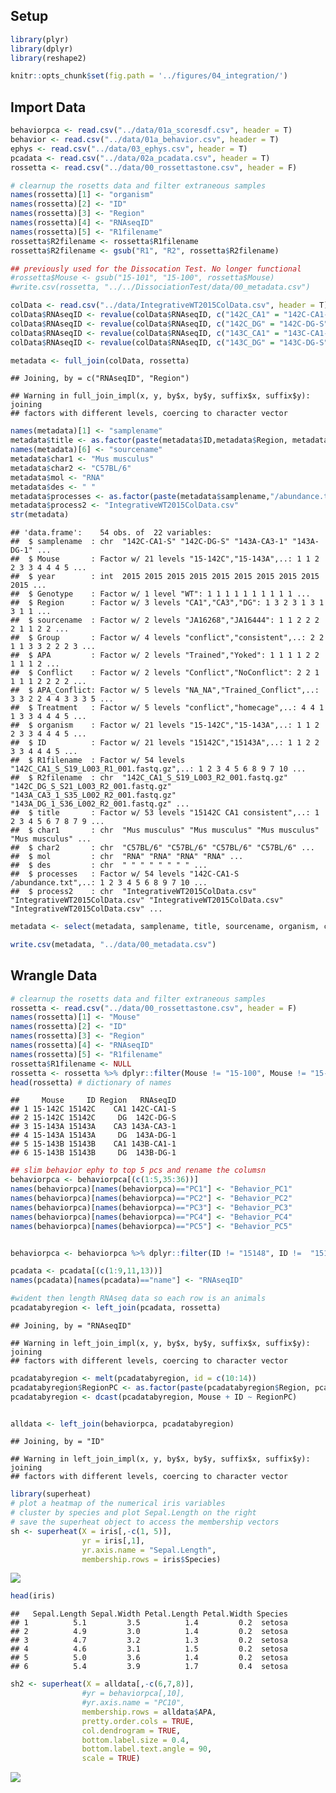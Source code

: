 Setup
-----

``` r
library(plyr)
library(dplyr)
library(reshape2)

knitr::opts_chunk$set(fig.path = '../figures/04_integration/')
```

Import Data
-----------

``` r
behaviorpca <- read.csv("../data/01a_scoresdf.csv", header = T)
behavior <- read.csv("../data/01a_behavior.csv", header = T)
ephys <- read.csv("../data/03_ephys.csv", header = T)
pcadata <- read.csv("../data/02a_pcadata.csv", header = T)
rossetta <- read.csv("../data/00_rossettastone.csv", header = F)
```

``` r
# clearnup the rosetts data and filter extraneous samples
names(rossetta)[1] <- "organism"
names(rossetta)[2] <- "ID"
names(rossetta)[3] <- "Region"
names(rossetta)[4] <- "RNAseqID"
names(rossetta)[5] <- "R1filename"
rossetta$R2filename <- rossetta$R1filename
rossetta$R2filename <- gsub("R1", "R2", rossetta$R2filename)

## previously used for the Dissocation Test. No longer functional
#rossetta$Mouse <- gsub("15-101", "15-100", rossetta$Mouse)
#write.csv(rossetta, "../../DissociationTest/data/00_metadata.csv")

colData <- read.csv("../data/IntegrativeWT2015ColData.csv", header = T)
colData$RNAseqID <- revalue(colData$RNAseqID, c("142C_CA1" = "142C-CA1-S")) 
colData$RNAseqID <- revalue(colData$RNAseqID, c("142C_DG" = "142C-DG-S")) 
colData$RNAseqID <- revalue(colData$RNAseqID, c("143C_CA1" = "143C-CA1-S")) 
colData$RNAseqID <- revalue(colData$RNAseqID, c("143C_DG" = "143C-DG-S"))

metadata <- full_join(colData, rossetta)
```

    ## Joining, by = c("RNAseqID", "Region")

    ## Warning in full_join_impl(x, y, by$x, by$y, suffix$x, suffix$y): joining
    ## factors with different levels, coercing to character vector

``` r
names(metadata)[1] <- "samplename"
metadata$title <- as.factor(paste(metadata$ID,metadata$Region, metadata$Group, sep=" "))
names(metadata)[6] <- "sourcename"
metadata$char1 <- "Mus musculus"
metadata$char2 <- "C57BL/6"
metadata$mol <- "RNA"
metadata$des <- " "
metadata$processes <- as.factor(paste(metadata$samplename,"/abundance.txt"))
metadata$process2 <- "IntegrativeWT2015ColData.csv"
str(metadata)
```

    ## 'data.frame':    54 obs. of  22 variables:
    ##  $ samplename  : chr  "142C-CA1-S" "142C-DG-S" "143A-CA3-1" "143A-DG-1" ...
    ##  $ Mouse       : Factor w/ 21 levels "15-142C","15-143A",..: 1 1 2 2 3 3 4 4 4 5 ...
    ##  $ year        : int  2015 2015 2015 2015 2015 2015 2015 2015 2015 2015 ...
    ##  $ Genotype    : Factor w/ 1 level "WT": 1 1 1 1 1 1 1 1 1 1 ...
    ##  $ Region      : Factor w/ 3 levels "CA1","CA3","DG": 1 3 2 3 1 3 1 3 1 1 ...
    ##  $ sourcename  : Factor w/ 2 levels "JA16268","JA16444": 1 1 2 2 2 2 1 1 2 2 ...
    ##  $ Group       : Factor w/ 4 levels "conflict","consistent",..: 2 2 1 1 3 3 2 2 2 3 ...
    ##  $ APA         : Factor w/ 2 levels "Trained","Yoked": 1 1 1 1 2 2 1 1 1 2 ...
    ##  $ Conflict    : Factor w/ 2 levels "Conflict","NoConflict": 2 2 1 1 1 1 2 2 2 2 ...
    ##  $ APA_Conflict: Factor w/ 5 levels "NA_NA","Trained_Conflict",..: 3 3 2 2 4 4 3 3 3 5 ...
    ##  $ Treatment   : Factor w/ 5 levels "conflict","homecage",..: 4 4 1 1 3 3 4 4 4 5 ...
    ##  $ organism    : Factor w/ 21 levels "15-142C","15-143A",..: 1 1 2 2 3 3 4 4 4 5 ...
    ##  $ ID          : Factor w/ 21 levels "15142C","15143A",..: 1 1 2 2 3 3 4 4 4 5 ...
    ##  $ R1filename  : Factor w/ 54 levels "142C_CA1_S_S19_L003_R1_001.fastq.gz",..: 1 2 3 4 5 6 8 9 7 10 ...
    ##  $ R2filename  : chr  "142C_CA1_S_S19_L003_R2_001.fastq.gz" "142C_DG_S_S21_L003_R2_001.fastq.gz" "143A_CA3_1_S35_L002_R2_001.fastq.gz" "143A_DG_1_S36_L002_R2_001.fastq.gz" ...
    ##  $ title       : Factor w/ 53 levels "15142C CA1 consistent",..: 1 2 3 4 5 6 7 8 7 9 ...
    ##  $ char1       : chr  "Mus musculus" "Mus musculus" "Mus musculus" "Mus musculus" ...
    ##  $ char2       : chr  "C57BL/6" "C57BL/6" "C57BL/6" "C57BL/6" ...
    ##  $ mol         : chr  "RNA" "RNA" "RNA" "RNA" ...
    ##  $ des         : chr  " " " " " " " " ...
    ##  $ processes   : Factor w/ 54 levels "142C-CA1-S /abundance.txt",..: 1 2 3 4 5 6 8 9 7 10 ...
    ##  $ process2    : chr  "IntegrativeWT2015ColData.csv" "IntegrativeWT2015ColData.csv" "IntegrativeWT2015ColData.csv" "IntegrativeWT2015ColData.csv" ...

``` r
metadata <- select(metadata, samplename, title, sourcename, organism, char1, char2, mol, des, Group, processes, R1filename, R2filename, process2)

write.csv(metadata, "../data/00_metadata.csv")
```

Wrangle Data
------------

``` r
# clearnup the rosetts data and filter extraneous samples
rossetta <- read.csv("../data/00_rossettastone.csv", header = F)
names(rossetta)[1] <- "Mouse"
names(rossetta)[2] <- "ID"
names(rossetta)[3] <- "Region"
names(rossetta)[4] <- "RNAseqID"
names(rossetta)[5] <- "R1filename"
rossetta$R1filename <- NULL
rossetta <- rossetta %>% dplyr::filter(Mouse != "15-100", Mouse != "15-101", Mouse != "15-147")
head(rossetta) # dictionary of names
```

    ##     Mouse     ID Region   RNAseqID
    ## 1 15-142C 15142C    CA1 142C-CA1-S
    ## 2 15-142C 15142C     DG  142C-DG-S
    ## 3 15-143A 15143A    CA3 143A-CA3-1
    ## 4 15-143A 15143A     DG  143A-DG-1
    ## 5 15-143B 15143B    CA1 143B-CA1-1
    ## 6 15-143B 15143B     DG  143B-DG-1

``` r
## slim behavior ephy to top 5 pcs and rename the columsn
behaviorpca <- behaviorpca[(c(1:5,35:36))]
names(behaviorpca)[names(behaviorpca)=="PC1"] <- "Behavior_PC1"
names(behaviorpca)[names(behaviorpca)=="PC2"] <- "Behavior_PC2"
names(behaviorpca)[names(behaviorpca)=="PC3"] <- "Behavior_PC3"
names(behaviorpca)[names(behaviorpca)=="PC4"] <- "Behavior_PC4"
names(behaviorpca)[names(behaviorpca)=="PC5"] <- "Behavior_PC5"


behaviorpca <- behaviorpca %>% dplyr::filter(ID != "15148", ID !=  "15140A", ID !=  "15140B", ID !=  "15140C", ID !=  "15140D", ID !=  "15141C", ID !=  "15141D", ID !=  "15142C", ID !=  "15142D", ID !=  "15142A", ID !=  "15142B", ID !=  "15145C", ID !=  "15145C", ID !=  "15145D", ID !=  "15147A", ID !=  "15147B", ID !=  "15148C", ID !=  "15148D")

pcadata <- pcadata[(c(1:9,11,13))]
names(pcadata)[names(pcadata)=="name"] <- "RNAseqID"

#wident then length RNAseq data so each row is an animals
pcadatabyregion <- left_join(pcadata, rossetta)
```

    ## Joining, by = "RNAseqID"

    ## Warning in left_join_impl(x, y, by$x, by$y, suffix$x, suffix$y): joining
    ## factors with different levels, coercing to character vector

``` r
pcadatabyregion <- melt(pcadatabyregion, id = c(10:14))
pcadatabyregion$RegionPC <- as.factor(paste(pcadatabyregion$Region, pcadatabyregion$variable, sep="_"))
pcadatabyregion <- dcast(pcadatabyregion, Mouse + ID ~ RegionPC)


alldata <- left_join(behaviorpca, pcadatabyregion)
```

    ## Joining, by = "ID"

    ## Warning in left_join_impl(x, y, by$x, by$y, suffix$x, suffix$y): joining
    ## factors with different levels, coercing to character vector

``` r
library(superheat)
# plot a heatmap of the numerical iris variables
# cluster by species and plot Sepal.Length on the right
# save the superheat object to access the membership vectors
sh <- superheat(X = iris[,-c(1, 5)],
                yr = iris[,1],
                yr.axis.name = "Sepal.Length",
                membership.rows = iris$Species)
```

![](../figures/04_integration/superheatmap-1.png)

``` r
head(iris)
```

    ##   Sepal.Length Sepal.Width Petal.Length Petal.Width Species
    ## 1          5.1         3.5          1.4         0.2  setosa
    ## 2          4.9         3.0          1.4         0.2  setosa
    ## 3          4.7         3.2          1.3         0.2  setosa
    ## 4          4.6         3.1          1.5         0.2  setosa
    ## 5          5.0         3.6          1.4         0.2  setosa
    ## 6          5.4         3.9          1.7         0.4  setosa

``` r
sh2 <- superheat(X = alldata[,-c(6,7,8)],
                #yr = behaviorpca[,10],
                #yr.axis.name = "PC10",
                membership.rows = alldata$APA,
                pretty.order.cols = TRUE,
                col.dendrogram = TRUE,
                bottom.label.size = 0.4,
                bottom.label.text.angle = 90,
                scale = TRUE)
```

![](../figures/04_integration/superheatmap-2.png)
